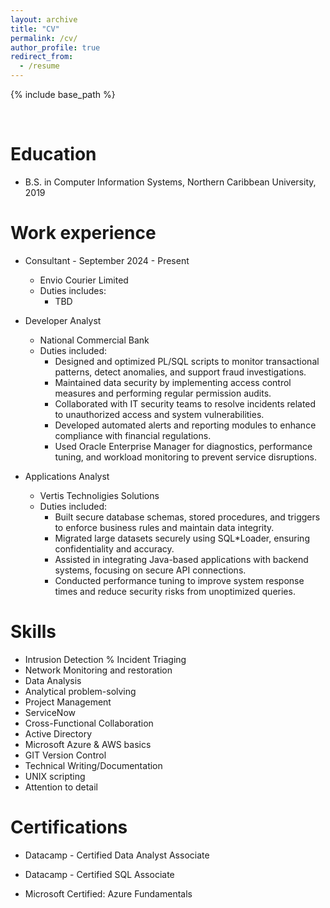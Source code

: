 ```yaml
---
layout: archive
title: "CV"
permalink: /cv/
author_profile: true
redirect_from:
  - /resume
---
```


{% include base_path %}

<br>

Education
======

* B.S. in Computer Information Systems, Northern Caribbean University, 2019

Work experience
======

* Consultant - September 2024 - Present
  * Envio Courier Limited
  * Duties includes: 
    * TBD

* Developer Analyst
  * National Commercial Bank
  * Duties included: 
    * Designed and optimized PL/SQL scripts to monitor transactional patterns, detect anomalies, and support fraud investigations.
    * Maintained data security by implementing access control measures and performing regular permission audits.
    * Collaborated with IT security teams to resolve incidents related to unauthorized access and system vulnerabilities.
    * Developed automated alerts and reporting modules to enhance compliance with financial regulations.
    * Used Oracle Enterprise Manager for diagnostics, performance tuning, and workload monitoring to prevent service disruptions.


* Applications Analyst
  * Vertis Technoligies Solutions
  * Duties included: 
    * Built secure database schemas, stored procedures, and triggers to enforce business rules and maintain data integrity.
    * Migrated large datasets securely using SQL*Loader, ensuring confidentiality and accuracy.
    * Assisted in integrating Java-based applications with backend systems, focusing on secure API connections.
    * Conducted performance tuning to improve system response times and reduce security risks from unoptimized queries.
  
Skills
======

* Intrusion Detection % Incident Triaging
* Network Monitoring and restoration
* Data Analysis
* Analytical problem-solving
* Project Management
* ServiceNow	
* Cross-Functional Collaboration
* Active Directory
* Microsoft Azure & AWS basics
* GIT Version Control
* Technical Writing/Documentation
* UNIX scripting
* Attention to detail

Certifications
======
* Datacamp - Certified Data Analyst Associate

* Datacamp - Certified SQL Associate
    
* Microsoft Certified: Azure Fundamentals
